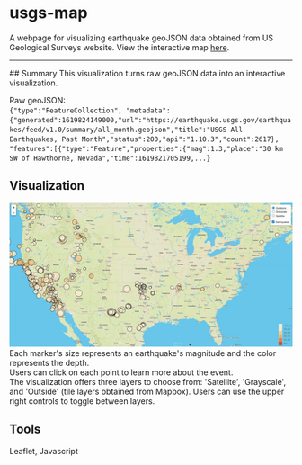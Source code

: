 # usgs-map

A webpage for visualizing earthquake geoJSON data obtained from US Geological Surveys website. 
View the interactive map [here](https://mvhaynes.github.io/usgs-map/). 
<hr>
## Summary 
This visualization turns raw geoJSON data into an interactive visualization.

Raw geoJSON: <br>
`{"type":"FeatureCollection",
"metadata":
    {"generated":1619824149000,"url":"https://earthquake.usgs.gov/earthquakes/feed/v1.0/summary/all_month.geojson","title":"USGS All Earthquakes, Past Month","status":200,"api":"1.10.3","count":2617},
    "features":[{"type":"Feature","properties":{"mag":1.3,"place":"30 km SW of Hawthorne, Nevada","time":1619821705199,...}`

## Visualization 
![image](images/demo.gif)
Each marker's size represents an earthquake's magnitude and the color represents the depth. <br> Users can click on each point to learn more about the event. 
<br>
The visualization offers three layers to choose from: 'Satellite', 'Grayscale', and 'Outside' (tile layers obtained from Mapbox). Users can use the upper right controls to toggle between layers. 

## Tools 
Leaflet, Javascript

